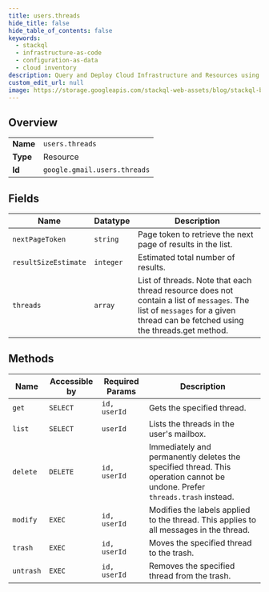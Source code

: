 ```yaml
---
title: users.threads
hide_title: false
hide_table_of_contents: false
keywords:
  - stackql
  - infrastructure-as-code
  - configuration-as-data
  - cloud inventory
description: Query and Deploy Cloud Infrastructure and Resources using SQL
custom_edit_url: null
image: https://storage.googleapis.com/stackql-web-assets/blog/stackql-blog-post-featured-image.png
---
```

  
    

## Overview
<table><tbody>
<tr><td><b>Name</b></td><td><code>users.threads</code></td></tr>
<tr><td><b>Type</b></td><td>Resource</td></tr>
<tr><td><b>Id</b></td><td><code>google.gmail.users.threads</code></td></tr>
</tbody></table>

## Fields
| Name | Datatype | Description |
| ---- | -------- | ----------- |
| `nextPageToken` | `string` | Page token to retrieve the next page of results in the list. |
| `resultSizeEstimate` | `integer` | Estimated total number of results. |
| `threads` | `array` | List of threads. Note that each thread resource does not contain a list of `messages`. The list of `messages` for a given thread can be fetched using the threads.get method. |
## Methods
| Name | Accessible by | Required Params | Description |
| ---- | ------------- | --------------- | ----------- |
| `get` | `SELECT` | `id, userId` | Gets the specified thread. |
| `list` | `SELECT` | `userId` | Lists the threads in the user's mailbox. |
| `delete` | `DELETE` | `id, userId` | Immediately and permanently deletes the specified thread. This operation cannot be undone. Prefer `threads.trash` instead. |
| `modify` | `EXEC` | `id, userId` | Modifies the labels applied to the thread. This applies to all messages in the thread. |
| `trash` | `EXEC` | `id, userId` | Moves the specified thread to the trash. |
| `untrash` | `EXEC` | `id, userId` | Removes the specified thread from the trash. |
